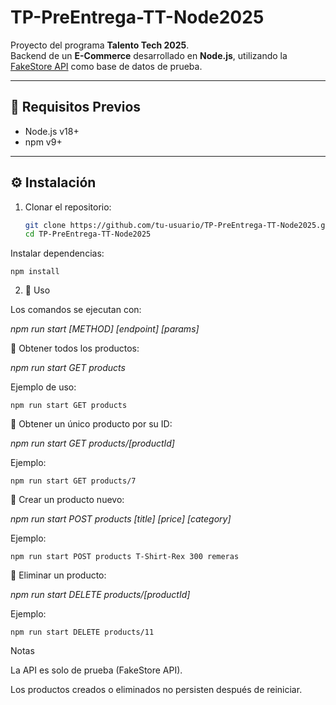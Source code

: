 # TP-PreEntrega-TT-Node2025

Proyecto del programa **Talento Tech 2025**.  
Backend de un **E-Commerce** desarrollado en **Node.js**, utilizando la [FakeStore API](https://fakestoreapi.com/) como base de datos de prueba.

---

## 🚀 Requisitos Previos

- Node.js v18+  
- npm v9+

---

## ⚙️ Instalación

1. Clonar el repositorio:
   ```bash
   git clone https://github.com/tu-usuario/TP-PreEntrega-TT-Node2025.git
   cd TP-PreEntrega-TT-Node2025

Instalar dependencias:

    npm install

2. 📌 Uso

Los comandos se ejecutan con:

*npm run start [METHOD] [endpoint] [params]*

🔹 Obtener todos los productos:

*npm run start GET products*

Ejemplo de uso:
    
    npm run start GET products

🔹 Obtener un único producto por su ID:

*npm run start GET products/[productId]*

Ejemplo:

    npm run start GET products/7

🔹 Crear un producto nuevo:

*npm run start POST products [title] [price] [category]*


Ejemplo:

    npm run start POST products T-Shirt-Rex 300 remeras

🔹 Eliminar un producto:

*npm run start DELETE products/[productId]*


Ejemplo:

    npm run start DELETE products/11

Notas

La API es solo de prueba (FakeStore API).

Los productos creados o eliminados no persisten después de reiniciar. 
